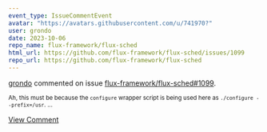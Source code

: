 ```yaml
---
event_type: IssueCommentEvent
avatar: "https://avatars.githubusercontent.com/u/741970?"
user: grondo
date: 2023-10-06
repo_name: flux-framework/flux-sched
html_url: https://github.com/flux-framework/flux-sched/issues/1099
repo_url: https://github.com/flux-framework/flux-sched
---
```


<a href='https://github.com/grondo' target='_blank'>grondo</a> commented on issue <a href='https://github.com/flux-framework/flux-sched/issues/1099' target='_blank'>flux-framework/flux-sched#1099</a>.

<small>Ah, this must be because the `configure` wrapper script is being used here as `./configure --prefix=/usr`....</small>

<a href='https://github.com/flux-framework/flux-sched/issues/1099' target='_blank'>View Comment</a>